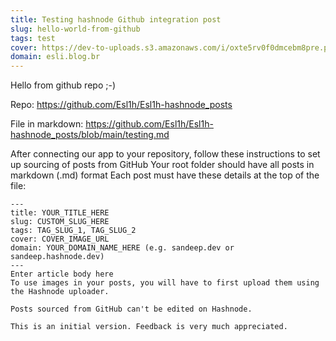 ```yaml
---
title: Testing hashnode Github integration post
slug: hello-world-from-github
tags: test
cover: https://dev-to-uploads.s3.amazonaws.com/i/oxte5rv0f0dmcebm8pre.png
domain: esli.blog.br
---
```

Hello from github repo ;-)

Repo: https://github.com/Esl1h/Esl1h-hashnode_posts

File in markdown: https://github.com/Esl1h/Esl1h-hashnode_posts/blob/main/testing.md 


After connecting our app to your repository, follow these instructions to set up sourcing of posts from GitHub
Your root folder should have all posts in markdown (.md) format
Each post must have these details at the top of the file:
```
---
title: YOUR_TITLE_HERE
slug: CUSTOM_SLUG_HERE
tags: TAG_SLUG_1, TAG_SLUG_2
cover: COVER_IMAGE_URL
domain: YOUR_DOMAIN_NAME_HERE (e.g. sandeep.dev or sandeep.hashnode.dev)
---
Enter article body here
To use images in your posts, you will have to first upload them using the Hashnode uploader.

Posts sourced from GitHub can't be edited on Hashnode.

This is an initial version. Feedback is very much appreciated.
```
